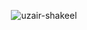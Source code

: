 <p align="center">
    <img src="https://github-readme-streak-stats.herokuapp.com/?user=uzair-shakeel&" alt="uzair-shakeel" />
</p>
